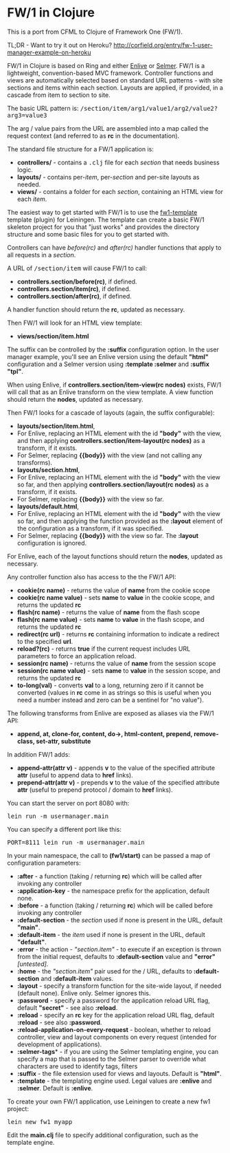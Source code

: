 FW/1 in Clojure
===============

This is a port from CFML to Clojure of Framework One (FW/1).

TL;DR - Want to try it out on Heroku? http://corfield.org/entry/fw-1-user-manager-example-on-heroku

FW/1 in Clojure is based on Ring and either
[Enlive](https://github.com/cgrand/enlive) or
[Selmer](https://github.com/yogthos/Selmer).
FW/1 is a lightweight, convention-based MVC framework.
Controller functions and views are automatically selected based on standard URL patterns - with site sections and items within each section.
Layouts are applied, if provided, in a cascade from item to section to site.

The basic URL pattern is: <tt>/section/item/arg1/value1/arg2/value2?arg3=value3</tt>

The arg / value pairs from the URL are assembled into a map called the request context (and referred to as **rc** in the documentation).

The standard file structure for a FW/1 application is:

* **controllers/** - contains a <tt>.clj</tt> file for each _section_ that needs business logic.
* **layouts/** - contains per-_item_, per-_section_ and per-site layouts as needed.
* **views/** - contains a folder for each _section_, containing an HTML view for each _item_.

The easiest way to get started with FW/1 is to use the
[fw1-template](https://github.com/framework-one/fw1-template) template
(plugin) for Leiningen. The template can create a basic FW/1 skeleton
project for you that "just works" and provides the directory structure
and some basic files for you to get started with. 

Controllers can have _before(rc)_ and _after(rc)_ handler functions that apply to all requests in a _section_.

A URL of <tt>/section/item</tt> will cause FW/1 to call:

* **controllers.section/before(rc)**, if defined.
* **controllers.section/item(rc)**, if defined.
* **controllers.section/after(rc)**, if defined.

A handler function should return the **rc**, updated as necessary.

Then FW/1 will look for an HTML view template:

* **views/section/item.html**

The suffix can be controlled by the **:suffix** configuration option. In the user manager example, you'll see an Enlive version using the default **"html"** configuration and a Selmer version using **:template :selmer** and **:suffix "tpl"**.

When using Enlive, if **controllers.section/item-view(rc nodes)** exists, FW/1 will call that as an Enlive transform on the view template. A view function should return the **nodes**, updated as necessary.

Then FW/1 looks for a cascade of layouts (again, the suffix configurable):

* **layouts/section/item.html**,
 * For Enlive, replacing an HTML element with the id **"body"** with the view, and then applying **controllers.section/item-layout(rc nodes)** as a transform, if it exists.
 * For Selmer, replacing **{{body}}** with the view (and not calling any transforms).
* **layouts/section.html**,
 * For Enlive, replacing an HTML element with the id **"body"** with the view so far, and then applying **controllers.section/layout(rc nodes)** as a transform, if it exists.
 * For Selmer, replacing **{{body}}** with the view so far.
* **layouts/default.html**,
 * For Enlive, replacing an HTML element with the id **"body"** with the view so far, and then applying the function provided as the **:layout** element of the configuration as a transform, if it was specified.
 * For Selmer, replacing **{{body}}** with the view so far. The **:layout** configuration is ignored.

For Enlive, each of the layout functions should return the **nodes**, updated as necessary.

Any controller function also has access to the the FW/1 API:

* **cookie(rc name)** - returns the value of **name** from the cookie scope
* **cookie(rc name value)** - sets **name** to **value** in the cookie scope, and returns the updated **rc**
* **flash(rc name)** - returns the value of **name** from the flash scope
* **flash(rc name value)** - sets **name** to **value** in the flash scope, and returns the updated **rc**
* **redirect(rc url)** - returns **rc** containing information to indicate a redirect to the specified **url**.
* **reload?(rc)** - returns **true** if the current request includes URL parameters to force an application reload.
* **session(rc name)** - returns the value of **name** from the session scope
* **session(rc name value)** - sets **name** to **value** in the session scope, and returns the updated **rc**
* **to-long(val)** - converts **val** to a long, returning zero if it cannot be converted (values in **rc** come in as strings so this is useful when you need a number instead and zero can be a sentinel for "no value").

The following transforms from Enlive are exposed as aliases via the FW/1 API:

* **append, at, clone-for, content, do->, html-content, prepend, remove-class, set-attr, substitute**

In addition FW/1 adds:

* **append-attr(attr v)** - appends **v** to the value of the specified attribute **attr** (useful to append data to **href** links).
* **prepend-attr(attr v)** - prepends **v** to the value of the specified attribute **attr** (useful to prepend protocol / domain to **href** links).

You can start the server on port 8080 with:

<pre>lein run -m usermanager.main</pre>

You can specify a different port like this:

<pre>PORT=8111 lein run -m usermanager.main</pre>

In your main namespace, the call to **(fw1/start)** can be passed a map of configuration parameters:

* **:after** - a function (taking / returning **rc**) which will be called after invoking any controller
* **:application-key** - the namespace prefix for the application, default none.
* **:before** - a function (taking / returning **rc**) which will be called before invoking any controller
* **:default-section** - the _section_ used if none is present in the URL, default **"main"**.
* **:default-item** - the _item_ used if none is present in the URL, default **"default"**.
* **:error** - the action - _"section.item"_ - to execute if an exception is thrown from the initial request, defaults to **:default-section** value and **"error"** _[untested]_.
* **:home** - the _"section.item"_ pair used for the / URL, defaults to **:default-section** and **:default-item** values.
* **:layout** - specify a transform function for the site-wide layout, if needed (default none). Enlive only. Selmer ignores this.
* **:password** - specify a password for the application reload URL flag, default **"secret"** - see also **:reload**.
* **:reload** - specify an **rc** key for the application reload URL flag, default **:reload** - see also **:password**.
* **:reload-application-on-every-request** - boolean, whether to reload controller, view and layout components on every request (intended for development of applications).
* **:selmer-tags*** - if you are using the Selmer templating engine, you can specify a map that is passed to the Selmer parser to override what characters are used to identify tags, filters
* **:suffix** - the file extension used for views and layouts. Default is **"html"**.
* **:template** - the templating engine used. Legal values are **:enlive** and **:selmer**. Default is **:enlive**.

To create your own FW/1 application, use Leiningen to create a new fw1 project:
<pre>
lein new fw1 myapp
</pre>
Edit the **main.clj** file to specify additional configuration, such as the template engine.
